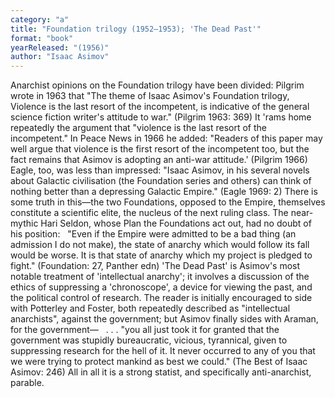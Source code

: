 ```yaml
---
category: "a"
title: "Foundation trilogy (1952–1953); 'The Dead Past'"
format: "book"
yearReleased: "(1956)"
author: "Isaac Asimov"
---
```

Anarchist opinions on the Foundation trilogy have been divided: Pilgrim wrote in 1963 that "The theme of Isaac Asimov's Foundation trilogy, Violence is the last resort of the incompetent, is indicative of the general science fiction writer's attitude to war." (Pilgrim 1963: 369)
It 'rams home repeatedly the argument that "violence is the last resort of the incompetent." In Peace News in 1966 he added: "Readers of this paper may well argue that violence is the first resort of the incompetent too, but the fact remains that Asimov is adopting an anti-war attitude.' (Pilgrim 1966) Eagle, too, was less than impressed: "Isaac Asimov, in his several novels about Galactic civilisation (the Foundation series and others) can think of nothing better than a depressing Galactic Empire." (Eagle 1969: 2) There is some truth in this—the two Foundations, opposed to the Empire, themselves constitute a scientific elite, the nucleus of the next ruling class. The near-mythic Hari Seldon, whose Plan the Foundations act out, had no doubt of his position:
 
"Even if the Empire were admitted to be a bad thing (an admission I do not make), the state of anarchy which would follow its fall would be worse. It is that state of anarchy which my project is pledged to fight." (Foundation: 27, Panther edn)
'The Dead Past' is Asimov's most notable treatment of 'intellectual anarchy'; it involves a discussion of the ethics of suppressing a 'chronoscope', a device for viewing the past, and the political control of research. The reader is initially encouraged to side with Potterley and Foster, both repeatedly described as "intellectual anarchists", against the government; but Asimov finally sides with Araman, for the government—
 
. . . "you all just took it for granted that the government was stupidly bureaucratic, vicious, tyrannical, given to suppressing research for the hell of it. It never occurred to any of you that we were trying to protect mankind as best we could." (The Best of Isaac Asimov: 246)
All in all it is a strong statist, and specifically anti-anarchist, parable.